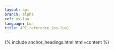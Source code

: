 ```yaml
---
layout: api
branch: alpha
ref: os-lua
language: Lua
title: API reference (os-lua)
---
```

{% include anchor_headings.html html=content %}